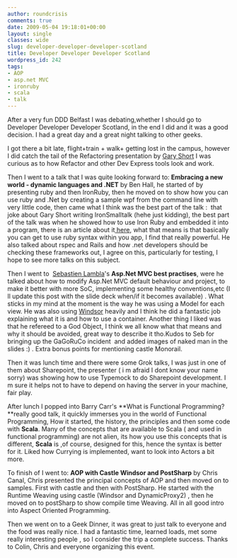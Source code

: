 ```yaml
---
author: roundcrisis
comments: true
date: 2009-05-04 19:18:01+00:00
layout: single
classes: wide
slug: developer-developer-developer-scotland
title: Developer Developer Developer Scotland
wordpress_id: 242
tags:
- AOP
- asp.net MVC
- ironruby
- scala
- talk
---
```


After a very fun DDD Belfast I was debating,whether I should go to Developer Developer Developer Scotland, in the end I did and it was a good decision. I had a great day and a great night talking to other geeks.

I got there a bit late, flight+train + walk+ getting lost in the campus, however I did catch the tail of the Refactoring presentation by [Gary Short](http://garyshortblog.org) I was curious as to how Refactor and other Dev Express tools look and work.  

Then I went to a talk that I was quite looking forward to: **Embracing a new world - dynamic languages and .NET** by Ben Hall, he started of by presenting ruby and then IronRuby, then he moved on to show how you can use ruby and .Net by creating a sample wpf from the command line with very little code, then came what I think was the best part of the talk :  that joke about Gary Short writing IronSmalltalk (hehe just kidding), the best part of the talk was when he showed how to use Iron Ruby and embedded it into a program, there is an article about it[ here](http://www.simple-talk.com/content/article.aspx?article=697), what that means is that basically you can get to use ruby syntax within you app, I find that really powerful. He also talked about rspec and Rails and how .net developers should be checking these frameworks out, I agree on this, particularly for testing, I hope to see more talks on this subject. 

Then I went to  [Sebastien Lambla](http://serialseb.blogspot.com/)'s **Asp.Net ****MVC**** best practises**, were he talked about how to modify Asp.Net MVC default behaviour and project, to make it better with more SoC, implementing some healthy conventions,etc (I ll update this post with the slide deck when/if it becomes available) . What sticks in my mind at the moment is the way he was using a Model for each view. He was also using [Windsor](http://castleproject.org/container/index.html) heavily and I think he did a fantastic job explaining what it is and how to use a container. Another thing I liked was that he refereed to a God Object, I think we all know what that means and why it should be avoided, great way to describe it tho.Kudos to Seb for bringing up the GaGoRuCo incident  and added images of naked man in the slides :) . Extra bonus points for mentioning castle Monorail. 

Then it was lunch time and there were some Grok talks, I was just in one of them about Sharepoint, the presenter ( i m afraid I dont know your name sorry) was showing how to use Typemock to do Sharepoint development. I m sure it helps not to have to depend on having the server in your machine, fair play.

After lunch I popped into Barry Carr's **What is Functional Programming? **really good talk, it quickly immerses you in the world of Functional Programming, How it started, the history, the principles and then some code with **Scala**. Many of the concepts that are available to Scala ( and used in functional programming) are not alien, its how you use this concepts that is different, **Scala** is ,of course, designed for this, hence the syntax is better for it. Liked how Currying is implemented, want to look into Actors a bit more.

To finish of I went to: **AOP with Castle Windsor and PostSharp** by Chris Canal, Chris presented the principal concepts of AOP and then moved on to samples. First with castle and then with PostSharp. He started with the Runtime Weaving using castle (Windsor and DynamicProxy2) , then he moved on to postSharp to show compile time Weaving. All in all good intro into Aspect Oriented Programming.

Then we went on to a Geek Dinner, it was great to just talk to everyone and the food was really nice. I had a fantastic time, learned loads, met some really interesting people , so I consider the trip a complete success. Thanks to Colin, Chris and everyone organizing this event.
